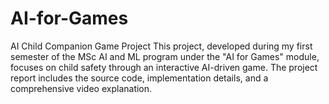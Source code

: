 # AI-for-Games
AI Child Companion Game Project This project, developed during my first semester of the MSc AI and ML program under the "AI for Games" module, focuses on child safety through an interactive AI-driven game. The project report includes the source code, implementation details, and a comprehensive video explanation. 
